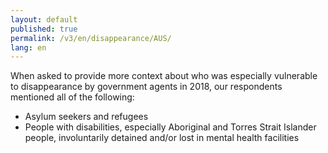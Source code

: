 ```yaml
---
layout: default
published: true
permalink: /v3/en/disappearance/AUS/
lang: en
---
```


When asked to provide more context about who was especially vulnerable to disappearance by government agents in 2018, our respondents mentioned all of the following:
-	Asylum seekers and refugees
-	People with disabilities, especially Aboriginal and Torres Strait Islander people, involuntarily detained and/or lost in mental health facilities 


